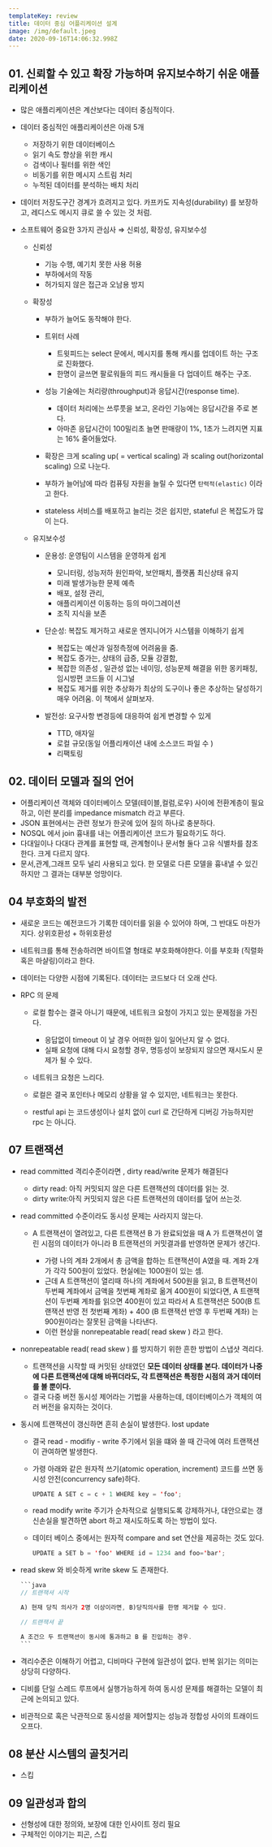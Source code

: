 ```yaml
---
templateKey: review
title: 데이터 중심 어플리케이션 설계
image: /img/default.jpeg
date: 2020-09-16T14:06:32.998Z
---
```



## 01. 신뢰할 수 있고 확장 가능하며 유지보수하기 쉬운 애플리케이션

* 많은 애플리케이션은 계산보다는 데이터 중심적이다.
* 데이터 중심적인 애플리케이션은 아래 5개

  * 저장하기 위한 데이터베이스
  * 읽기 속도 향상을 위한 캐시
  * 검색이나 필터를 위한 색인
  * 비동기를 위한 메시지 스트림 처리
  * 누적된 데이터를 분석하는 배치 처리
* 데이터 저장도구간 경계가 흐려지고 있다. 카프카도 지속성(durability) 를 보장하고, 레디스도 메시지 큐로 쓸 수 있는 것 처럼.
* 소프트웨어 중요한 3가지 관심사 ⇒ 신뢰성, 확장성, 유지보수성

  * 신뢰성

    * 기능 수행, 예기치 못한 사용 허용
    * 부하에서의 작동
    * 허가되지 않은 접근과 오남용 방지
  * 확장성

    * 부하가 늘어도 동작해야 한다.
    * 트위터 사례

      * 트윗피드는 select 문에서, 메시지를 통해 캐시를 업데이트 하는 구조로 진화했다.
      * 한명이 글쓰면 팔로워들의 피드 캐시들을 다 업데이트 해주는 구조.
    * 성능 기술에는 처리량(throughput)과 응답시간(response time).

      * 데이터 처리에는 쓰루풋을 보고, 온라인 기능에는 응답시간을 주로 본다.
      * 아마존 응답시간이 100밀리초 늘면 판매량이 1%, 1초가 느려지면 지표는 16% 줄어들었다.
    * 확장은 크게 scaling up( = vertical scaling) 과 scaling out(horizontal scaling) 으로 나눈다.
    * 부하가 늘어남에 따라 컴퓨팅 자원을 늘릴 수 있다면 `탄력적(elastic)` 이라고 한다.
    * stateless 서비스를 배포하고 늘리는 것은 쉽지만, stateful 은 복잡도가 많이 는다.
  * 유지보수성

    * 운용성: 운영팀이 시스템을 운영하게 쉽게

      * 모니터링, 성능저하 원인파악, 보안패치, 플랫폼 최신상태 유지
      * 미래 발생가능한 문제 예측
      * 배포, 설정 관리,
      * 애플리케이션 이동하는 등의 마이그레이션
      * 조직 지식을 보존
    * 단순성: 복잡도 제거하고 새로운 엔지니어가 시스템을 이해하기 쉽게

      * 복잡도는 예산과 일정측정에 어려움을 줌.
      * 복잡도 증가는, 상태의 급증, 모듈 강결함,
      * 복잡한 의존성 , 일관성 없는 네이밍, 성능문제 해결을 위한 몽키패칭, 임시방편 코드들 이 시그널
      * 복잡도 제거를 위한 추상화가 최상의 도구이나 좋은 추상하는 달성하기 매우 어려움. 이 책에서 살펴보자.
    * 발전성: 요구사항 변경등에 대응하여 쉽게 변경할 수 있게

      * TTD, 애자일
      * 로컬 규모(동일 어플리캐이션 내에 소스코드 파일 수 )
      * 리팩토링

## 02. 데이터 모델과 질의 언어

* 어플리케이션 객체와 데이터베이스 모델(테이블,컬럼,로우) 사이에 전환계층이 필요하고, 이런 분리를 impedance mismatch 라고 부른다.
* JSON 표현에서는 관련 정보가 한곳에 있어 질의 하나로 충분하다.
* NOSQL 에서 join 흉내를 내는 어플리케이션 코드가 필요하기도 하다.
* 다대일이나 다대다 관계를 표현할 때, 관계형이나 문서형 둘다 고유 식별차를 참조한다. 크게 다르지 않다.
* 문서,관계,그래프 모두 널리 사용되고 있다. 한 모델로 다른 모델을 흉내낼 수 있긴 하지만 그 결과는 대부분 엉망이다.

## 04 부호화의 발전

* 새로운 코드는 예전코드가 기록한 데이터를 읽을 수 있어야 하며, 그 반대도 마찬가지다. 상위호환성 + 하위호환성
* 네트워크를 통해 전송하려면 바이트열 형태로 부호화해야한다. 이를 부호화 (직렬화 혹은 마샬링)이라고 한다.
* 데이터는 다양한 시점에 기록된다. 데이터는 코드보다 더 오래 산다.
* RPC 의 문제

  * 로컬 함수는 결국 아니기 때문에, 네트워크 요청이 가지고 있는 문제점을 가진다.

    * 응답없이 timeout 이 날 경우 어떠한 일이 일어난지 알 수 없다.
    * 실패 요청에 대해 다시 요청할 경우, 명등성이 보장되지 않으면 재시도시 문제가 될 수 있다.
  * 네트워크 요청은 느리다.
  * 로컬은 결국 포인터나 메모리 상황을 알 수 있지만, 네트워크는 못한다.
  * restful api 는 코드생성이나 설치 없이 curl 로 간단하게 디버깅 가능하지만 rpc 는 아니다.

## 07 트랜잭션

* read committed 격리수준이라면 , dirty read/write 문제가 해결된다

  * dirty read: 아직 커밋되지 않은 다른 트랜잭션의 데이터를 읽는 것.
  * dirty write:아직 커밋되지 않은 다른 트랜잭션의 데이터를 덮어 쓰는것.
* read committed 수준이라도 동시성 문제는 사라지지 않는다.

  * A 트랜잭션이 열려있고, 다른 트랜잭션 B 가 완료되었을 때 A 가 트랜잭션이 열린 시점의 데이터가 아니라 B 트랜잭션의 커밋결과를 반영하면 문제가 생긴다.

    * 가령 나의 계좌 2개에서 총 금액을 합하는 트랜잭션이 A였을 때. 계좌 2개가 각각 500원이 있었다. 현실에는 1000원이 있는 셈.
    * 근데 A 트랜잭션이 열리때 하나의 계좌에서 500원을 읽고, B 트랜잭션이 두번째 계좌에서 금액을 첫번째 계좌로 옮겨 400원이 되었다면, A 트랜잭션이 두번째 계좌를 읽으면 400원이 있고 따라서 A 트랜잭션은 500(B 트랜잭션 반영 전 첫번째 계좌) + 400 (B 트랜잭션 반영 후 두번째 계좌) 는 900원이라는 잘못된 금액을 나타낸다.
    * 이런 현상을 nonrepeatable read( read skew ) 라고 한다.
* nonrepeatable read( read skew ) 를 방지하기 위한 흔한 방법이 스냅샷 격리다.

  * 트랜잭션을 시작할 때 커밋된 상태였던 **모든 데이터 상태를 본다. 데이터가 나중에 다른 트랜잭션에 대해 바뀌더라도, 각 트랜잭션은 특정한 시점의 과거 데이터를 볼 뿐이다.**
  * 결국 다중 버전 동시성 제어라는 기법을 사용하는데, 데이터베이스가 객체의 여러 버전을 유지하는 것이다.
* 동시에 트랜잭션이 갱신하면 흔히 손실이 발생한다. lost update

  * 결국 read - modifiy - write 주기에서 읽을 떄와 쓸 때 간극에 여러 트랜잭션이 관여하면 발생한다.
  * 가령 아래와 같은 원자적 쓰기(atomic operation, increment) 코드를 쓰면 동시성 안전(concurrency safe)하다.

    ```java
    UPDATE A SET c = c + 1 WHERE key = 'foo';
    ```
  * read modify write 주기가 순차적으로 실행되도록 강제하거나, 대안으로는 갱신손실을 발견하면 abort 하고 재시도하도록 하는 방법이 있다.
  * 데이터 베이스 중에서는 원자적 compare and set 연산을 제공하는 것도 있다.

    ```java
    UPDATE a SET b = 'foo' WHERE id = 1234 and foo='bar';
    ```
* read skew 와 비슷하게 write skew 도 존재한다.

  ````java
  ```java
  // 트랜잭셔 시작

  A) 현재 당직 의사가 2명 이상이라면, B)당직의사를 한명 제거할 수 있다.

  // 트랜잭셔 끝

  A 조건으 두 트랜잭션이 동시에 통과하고 B 를 진입하는 경우.
  ```
  ````
* 격리수준은 이해하기 어렵고, 디비마다 구현에 일관성이 없다. 반복 읽기는 의미는 상당히 다양하다.
* 디비를 단일 스레드 루프에서 실행가능하게 하여 동시성 문제를 해결하는 모델이 최근에 논의되고 있다.
* 비관적으로 혹은 낙관적으로 동시성을 제어할지는 성능과 정합성 사이의 트래이드 오프다.

## 08 분산 시스템의 골칫거리

* 스킵

## 09 일관성과 합의

* 선형성에 대한 정의와, 보장에 대한 인사이트 정리 필요
* 구체적인 이야기는 피곤, 스킵